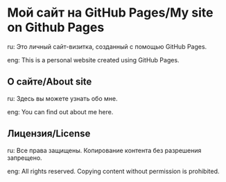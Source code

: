 # Мой сайт на GitHub Pages/My site on Github Pages
ru:
Это личный сайт-визитка, созданный с помощью GitHub Pages.

eng:
This is a personal website created using GitHub Pages.

## О сайте/About site
ru:
Здесь вы можете узнать обо мне.

eng:
You can find out about me here.

## Лицензия/License
ru:
Все права защищены. Копирование контента без разрешения запрещено.

eng:
All rights reserved. Copying content without permission is prohibited.

